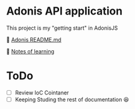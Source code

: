# Adonis API application

This project is my "getting start" in AdonisJS

:file_folder: [Adonis README.md](./assets/docs/adonisreadme.md)

:file_folder: [Notes of learning](./assets/docs/NOTES.md)

# ToDo

- [ ] Review IoC Cointaner
- [ ] Keeping Studing the rest of documentation :laughing:
